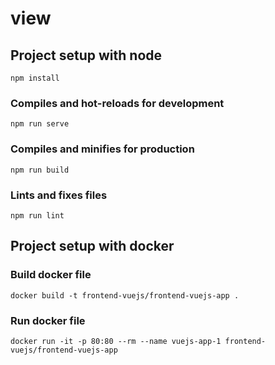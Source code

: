 # view

## Project setup with node
```
npm install
```

### Compiles and hot-reloads for development
```
npm run serve
```

### Compiles and minifies for production
```
npm run build
```

### Lints and fixes files
```
npm run lint
```
## Project setup with docker
### Build docker file
```
docker build -t frontend-vuejs/frontend-vuejs-app .
```

### Run docker file
```
docker run -it -p 80:80 --rm --name vuejs-app-1 frontend-vuejs/frontend-vuejs-app
```
